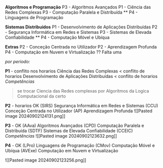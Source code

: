 
**Algoritmos e Programação** 
P3 - Algoritmos Avançados 
P1 - Ciência das Redes Complexas
P3 - Computação Paralela e Distribuída **
P4 - Linguagens de Programação

**Sistemas Distribuídos** 
P1 - Desenvolvimento de Aplicações Distribuídas 
P2 - Segurança Informática em Redes e Sistemas
P3 - Sistemas de Elevada Confiabilidade **
P4 - Computação Móvel e Ubíqua 

**Extras** 
P2 - Conceção Centrada no Utilizador 
P2 - Aprendizagem Profunda 
P4 - Computação em Nuvem e Virtualização
?? Falta uma

_por periodo:_

__P1__ - conflito nos horarios
Ciência das Redes Complexas < conflito de horarios
Desenvolvimento de Aplicações Distribuídas < conflito de horarios
_Competências_

> se trocar Ciencia das Redes complexas por Algoritmos da Logica Computacional da certo

__P2__ - horarios OK
(SIRS) Segurança Informática em Redes e Sistemas
(CCU) Conceção Centrada no Utilizador
(AP) Aprendizagem Profunda
![[Pasted image 20240902124131.png]]

__P3__ - OK
(AAva) Algoritmos Avançados
(CPD) Computação Paralela e Distribuída
(SDTF) Sistemas de Elevada Confiabilidade
(CCEIC) _Competências_
![[Pasted image 20240902123632.png]]

__P4__ - OK
(LPro) Linguagens de Programação
(CMov) Computação Móvel e Ubíqua
(AVExe) Computação em Nuvem e Virtualização

![[Pasted image 20240902123256.png]]